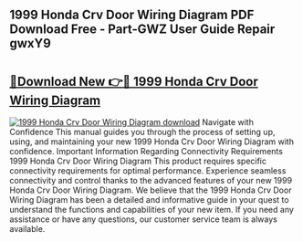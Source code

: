 ## 1999 Honda Crv Door Wiring Diagram PDF Download Free - Part-GWZ User Guide Repair gwxY9

# <h2><a href="http://dfp09r.blite.top/?on=1999+Honda+Crv+Door+Wiring+Diagram">🔗Download New 👉🔴 1999 Honda Crv Door Wiring Diagram</a></h2>

[![1999 Honda Crv Door Wiring Diagram download](https://i.imgur.com/lujVjoI.png)](http://dfp09r.blite.top/?on=1999+Honda+Crv+Door+Wiring+Diagram)
Navigate with Confidence This manual guides you through the process of setting up, using, and maintaining your new 1999 Honda Crv Door Wiring Diagram with confidence. Important Information Regarding Connectivity Requirements 1999 Honda Crv Door Wiring Diagram This product requires specific connectivity requirements for optimal performance. Experience seamless connectivity and control thanks to the advanced features of your new 1999 Honda Crv Door Wiring Diagram. We believe that the 1999 Honda Crv Door Wiring Diagram has been a detailed and informative guide in your quest to understand the functions and capabilities of your new item. If you need any assistance or have any questions, our customer service team is always available.
